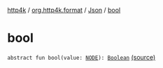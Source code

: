 [http4k](../../index.md) / [org.http4k.format](../index.md) / [Json](index.md) / [bool](./bool.md)

# bool

`abstract fun bool(value: `[`NODE`](index.md#NODE)`): `[`Boolean`](https://kotlinlang.org/api/latest/jvm/stdlib/kotlin/-boolean/index.html) [(source)](https://github.com/http4k/http4k/blob/master/http4k-core/src/main/kotlin/org/http4k/format/Json.kt#L35)